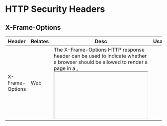 # HTTP Security Headers
## X-Frame-Options
<table>
    <thead>
        <tr>
            <th>Header</th>
            <th>Relates</th>
            <th>Desc</th>
            <th colspan=2>Usage</th>
            <th>Details</th>
        </tr>
    </thead>
    <tbody>
        <tr>
            <td rowspan=3>X-Frame-Options</td>
            <td rowspan=3>Web</td>
            <td rowspan=3>The X-Frame-Options HTTP response header can be used to indicate whether a browser should be allowed to render a page in a <frame>, <iframe>, <embed> or <object>. Sites can use this to avoid click-jacking attacks, by ensuring that their content is not embedded into other sites.</td>
            <td>X-Frame-Options: DENY</td>
            <td></td>
            <td></td>
        </tr>
        <tr>
            <td>X-Frame-Options: SAMEORIGIN</td>
            <td></td>
            <td></td>
        </tr>
        <tr>
            <td>X-Frame-Options: ALLOW-FROM origin</td>
            <td></td>
            <td></td>
        </tr>
    </tbody>
</table>

<hr>

## CSP (Content Security Policy)
<table>
    <thead>
        <tr>
            <th>Header</th>
            <th>Relates</th>
            <th>Desc</th>
            <th colspan=2>Usage</th>
            <th>Details</th>
        </tr>
    </thead>
    <tbody>
        <tr>
            <td rowspan=3>Content-Security-Policy</td>
            <td rowspan=3>Web</td>
            <td rowspan=3>Content Security Policy (CSP) is a security feature that is used to specify the origin of content that is allowed to be loaded on a website or in a web applications. It is an added layer of security that helps to detect and mitigate certain types of attacks, including Cross-Site Scripting (XSS) and data injection attacks. These attacks are used for everything from data theft to site defacement to distribution of malware.</td>
            <td>Content-Security-Policy: default-src 'self'</td>
            <td></td>
            <td></td>
        </tr>
        <tr>
            <td>Content-Security-Policy: default-src 'self' www.mydomain.com</td>
            <td></td>
            <td></td>
        </tr>
        <tr>
            <td>Content-Security-Policy: default-src 'self' www.mydomain.com; img-src *; media-src www.mydomain.com; script-src www.mydomain.com</td>
            <td></td>
            <td></td>
        </tr>
    </tbody>
</table>

<hr>

## CORS (Cross Origin Resource Sharing)
<table>
    <thead>
        <tr>
            <th>Header</th>
            <th>Relates</th>
            <th>Desc</th>
            <th colspan=2>Usage</th>
            <th>Details</th>
        </tr>
    </thead>
    <tbody>
        <tr>
            <td rowspan=5>Access-Control-*</td>
            <td rowspan=5>Web / API / Mobile</td>
            <td rowspan=5>Cross Origin Resource Sharing (CORS) is a mechanism that enables a web browser to perform cross-domain requests using the XMLHttpRequest (XHR) Level 2 (L2) API in a controlled manner. In the past, the XHR L1 API only allowed requests to be sent within the same origin as it was restricted by the Same Origin Policy (SOP).</td>
            <td>Access-Control-Allow-Origin: https://www.mydomain.com</td>
            <td></td>
            <td></td>
        </tr>
        <tr>
            <td>Access-Control-Request-Method: POST</td>
            <td></td>
            <td></td>
        </tr>
        <tr>
            <td>Access-Control-Request-Headers: Content-Type</td>
            <td></td>
            <td></td>
        </tr>
        <tr>
            <td>Access-Control-Request-Max-Age: 86400</td>
            <td></td>
            <td></td>
        </tr>
        <tr>
            <td>Access-Control-Allow-Crerdentials: true</td>
            <td></td>
            <td></td>
        </tr>
    </tbody>
</table>
